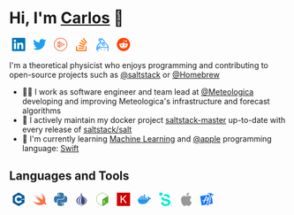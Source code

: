# Hi, I'm [Carlos](https://cdalvaro.io) 👋

<a href="https://www.linkedin.com/in/cdalvaro"><img src="https://raw.githubusercontent.com/cdalvaro/cdalvaro/main/assets/linkedin.svg" alt="cdalvaro" height="24px" hspace="5px" /></a>
<a href="https://twitter.com/cdaIvaro"><img src="https://raw.githubusercontent.com/cdalvaro/cdalvaro/main/assets/twitter.svg" alt="cdaIvaro" height="24px" hspace="5px" /></a>
<a href="https://app.pluralsight.com/profile/cdalvaro"><img src="https://raw.githubusercontent.com/cdalvaro/cdalvaro/main/assets/pluralsight.svg" alt="cdalvaro" height="24px" hspace="5px" /></a>
<a href="https://stackoverflow.com/users/3398062"><img src="https://raw.githubusercontent.com/cdalvaro/cdalvaro/main/assets/stackoverflow.svg" alt="cdalvaro" height="24px" hspace="5px" /></a>
<a href="https://keybase.io/cdalvaro"><img src="https://raw.githubusercontent.com/cdalvaro/cdalvaro/main/assets/keybase.svg" alt="cdalvaro" height="24px" hspace="5px" /></a>
<a href="https://www.reddit.com/user/cdalvaro"><img src="https://raw.githubusercontent.com/cdalvaro/cdalvaro/main/assets/reddit.svg" alt="cdalvaro" height="24px" hspace="5px" /></a>

I'm a theoretical physicist who enjoys programming and contributing to open-source projects such as [@saltstack](https://github.com/saltstack) or [@Homebrew](https://github.com/Homebrew)

- 👨‍💻 I work as software engineer and team lead at [@Meteologica](http://www.meteologica.com) developing and improving Meteologica's infrastructure and forecast algorithms
- 🚀 I actively maintain my docker project [saltstack-master](https://github.com/cdalvaro/saltstack-master) up-to-date with every release of [saltstack/salt](https://github.com/saltstack/salt)
- 🌱 I'm currently learning [Machine Learning](https://github.com/cdalvaro/machine-learning-notebooks) and [@apple](https://github.com/apple) programming language: [Swift](https://github.com/apple/swift)

## Languages and Tools

<a href="https://isocpp.org"><img src="https://raw.githubusercontent.com/cdalvaro/cdalvaro/main/assets/cplusplus.svg" alt="C++" height="24px" hspace="5px" /></a>
<a href="https://swift.org"><img src="https://raw.githubusercontent.com/cdalvaro/cdalvaro/main/assets/swift.svg" alt="Swift" height="24px" hspace="5px" /></a>
<a href="https://www.python.org"><img src="https://raw.githubusercontent.com/cdalvaro/cdalvaro/main/assets/python.svg" alt="Python" height="24px" hspace="5px" /></a>
<a href="https://www.perl.org"><img src="https://raw.githubusercontent.com/cdalvaro/cdalvaro/main/assets/perl.svg" alt="Perl" height="24px" hspace="5px" /></a>
<a href="https://www.gnu.org/software/bash/"><img src="https://raw.githubusercontent.com/cdalvaro/cdalvaro/main/assets/gnubash.svg" alt="Bash" height="24px" hspace="5px" /></a>
<a href="https://keras.io"><img src="https://raw.githubusercontent.com/cdalvaro/cdalvaro/main/assets/keras.svg" alt="Keras" height="24px" hspace="5px" /></a>
<a href="https://www.docker.com"><img src="https://raw.githubusercontent.com/cdalvaro/cdalvaro/main/assets/docker.svg" alt="Docker" height="24px" hspace="5px" /></a>
<a href="https://www.saltstack.com"><img src="https://raw.githubusercontent.com/cdalvaro/cdalvaro/main/assets/saltstack.svg" alt="SaltStack" height="24px" hspace="5px" /></a>
<a href="https://developer.apple.com"><img src="https://raw.githubusercontent.com/cdalvaro/cdalvaro/main/assets/apple.svg" alt="macOS, iOS" height="24px" hspace="5px" /></a>
<a href="https://developer.apple.com/xcode"><img src="https://raw.githubusercontent.com/cdalvaro/cdalvaro/main/assets/xcode.svg" alt="Xcode" height="24px" hspace="5px" /></a>
